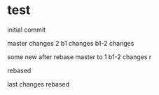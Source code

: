 # test

initial commit

master changes 2
b1 changes
b1-2 changes

some new after rebase master to 1
b1-2 changes r

rebased


last changes
rebased
